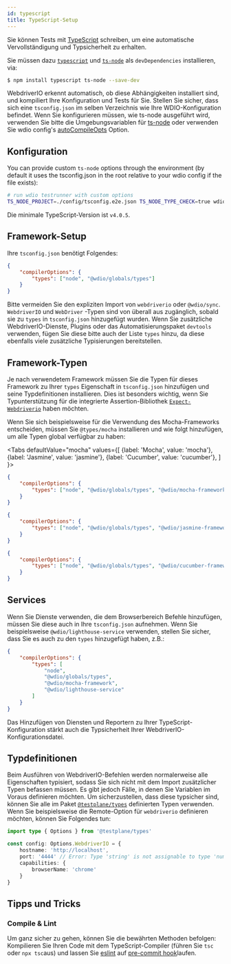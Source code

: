 ```yaml
---
id: typescript
title: TypeScript-Setup
---
```


Sie können Tests mit [TypeScript](http://www.typescriptlang.org) schreiben, um eine automatische Vervollständigung und Typsicherheit zu erhalten.

Sie müssen dazu [`typescript`](https://github.com/microsoft/TypeScript) und [`ts-node`](https://github.com/TypeStrong/ts-node) als `devDependencies` installieren, via:

```bash npm2yarn
$ npm install typescript ts-node --save-dev
```

WebdriverIO erkennt automatisch, ob diese Abhängigkeiten installiert sind, und kompiliert Ihre Konfiguration und Tests für Sie. Stellen Sie sicher, dass sich eine `tsconfig.json` im selben Verzeichnis wie Ihre WDIO-Konfiguration befindet. Wenn Sie konfigurieren müssen, wie ts-node ausgeführt wird, verwenden Sie bitte die Umgebungsvariablen für [ts-node](https://www.npmjs.com/package/ts-node#options) oder verwenden Sie wdio config's [autoCompileOpts](configurationfile)  Option.

## Konfiguration

You can provide custom `ts-node` options through the environment (by default it uses the tsconfig.json in the root relative to your wdio config if the file exists):

```sh
# run wdio testrunner with custom options
TS_NODE_PROJECT=./config/tsconfig.e2e.json TS_NODE_TYPE_CHECK=true wdio run wdio.conf.ts
```

Die minimale TypeScript-Version ist `v4.0.5`.

## Framework-Setup

Ihre `tsconfig.json` benötigt Folgendes:

```json title="tsconfig.json"
{
    "compilerOptions": {
        "types": ["node", "@wdio/globals/types"]
    }
}
```

Bitte vermeiden Sie den expliziten Import von `webdriverio` oder `@wdio/sync`. `WebdriverIO` und `WebDriver` -Typen sind von überall aus zugänglich, sobald sie zu `types` in `tsconfig.json` hinzugefügt wurden. Wenn Sie zusätzliche WebdriverIO-Dienste, Plugins oder das Automatisierungspaket `devtools` verwenden, fügen Sie diese bitte auch der Liste `types` hinzu, da diese ebenfalls viele zusätzliche Typisierungen bereitstellen.

## Framework-Typen

Je nach verwendetem Framework müssen Sie die Typen für dieses Framework zu Ihrer  `types` Eigenschaft in `tsconfig.json` hinzufügen und seine Typdefinitionen installieren. Dies ist besonders wichtig, wenn Sie Typunterstützung für die integrierte Assertion-Bibliothek [`Expect-Webdriverio`](https://www.npmjs.com/package/expect-webdriverio) haben möchten.

Wenn Sie sich beispielsweise für die Verwendung des Mocha-Frameworks entscheiden, müssen Sie `@types/mocha` installieren und wie folgt hinzufügen, um alle Typen global verfügbar zu haben:

<Tabs
  defaultValue="mocha"
  values={[
    {label: 'Mocha', value: 'mocha'},
 {label: 'Jasmine', value: 'jasmine'},
 {label: 'Cucumber', value: 'cucumber'},
 ]
}>
<TabItem value="mocha">

```json title="tsconfig.json"
{
    "compilerOptions": {
        "types": ["node", "@wdio/globals/types", "@wdio/mocha-framework"]
    }
}
```

</TabItem>
<TabItem value="jasmine">

```json title="tsconfig.json"
{
    "compilerOptions": {
        "types": ["node", "@wdio/globals/types", "@wdio/jasmine-framework"]
    }
}
```

</TabItem>
<TabItem value="cucumber">

```json title="tsconfig.json"
{
    "compilerOptions": {
        "types": ["node", "@wdio/globals/types", "@wdio/cucumber-framework"]
    }
}
```

</TabItem>
</Tabs>

## Services

Wenn Sie Dienste verwenden, die dem Browserbereich Befehle hinzufügen, müssen Sie diese auch in Ihre `tsconfig.json` aufnehmen. Wenn Sie beispielsweise `@wdio/lighthouse-service` verwenden, stellen Sie sicher, dass Sie es auch zu den `types` hinzugefügt haben, z.B.:

```json title="tsconfig.json"
{
    "compilerOptions": {
        "types": [
            "node",
            "@wdio/globals/types",
            "@wdio/mocha-framework",
            "@wdio/lighthouse-service"
        ]
    }
}
```

Das Hinzufügen von Diensten und Reportern zu Ihrer TypeScript-Konfiguration stärkt auch die Typsicherheit Ihrer WebdriverIO-Konfigurationsdatei.

## Typdefinitionen

Beim Ausführen von WebdriverIO-Befehlen werden normalerweise alle Eigenschaften typisiert, sodass Sie sich nicht mit dem Import zusätzlicher Typen befassen müssen. Es gibt jedoch Fälle, in denen Sie Variablen im Voraus definieren möchten. Um sicherzustellen, dass diese typsicher sind, können Sie alle im Paket [`@testplane/types`](https://www.npmjs.com/package/@testplane/types) definierten Typen verwenden. Wenn Sie beispielsweise die Remote-Option für `webdriverio` definieren möchten, können Sie Folgendes tun:

```ts
import type { Options } from '@testplane/types'

const config: Options.WebdriverIO = {
    hostname: 'http://localhost',
    port: '4444' // Error: Type 'string' is not assignable to type 'number'.ts(2322)
    capabilities: {
        browserName: 'chrome'
    }
}
```

## Tipps und Tricks

### Compile & Lint

Um ganz sicher zu gehen, können Sie die bewährten Methoden befolgen: Kompilieren Sie Ihren Code mit dem TypeScript-Compiler (führen Sie `tsc` oder `npx tsc`aus) und lassen Sie [eslint](https://www.npmjs.com/package/@typescript-eslint/eslint-plugin) auf [pre-commit hook](https://github.com/typicode/husky)laufen.
